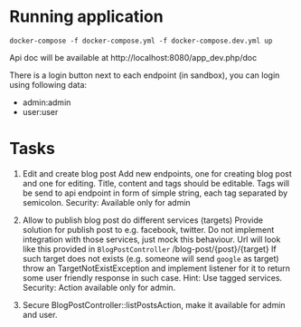 Running application
===================

`docker-compose -f docker-compose.yml -f docker-compose.dev.yml up`

Api doc will be available at http://localhost:8080/app_dev.php/doc

There is a login button next to each endpoint (in sandbox),
you can login using following data:

- admin:admin
- user:user


Tasks
=====

1. Edit and create blog post
Add new endpoints, one for creating blog post and one for editing.
Title, content and tags should be editable.
Tags will be send to api endpoint in form of simple string, each tag separated by semicolon.
Security:
Available only for admin

2. Allow to publish blog post do different services (targets)
Provide solution for publish post to e.g. facebook, twitter.
Do not implement integration with those services, just mock this behaviour.
Url will look like this provided in `BlogPostController` /blog-post/{post}/{target}
If such target does not exists (e.g. someone will send `google` as target) throw an TargetNotExistException
and implement listener for it to return some user friendly response in such case.
Hint:
Use tagged services.
Security:
Action available only for admin.

3. Secure BlogPostController::listPostsAction, make it available for admin and user.




